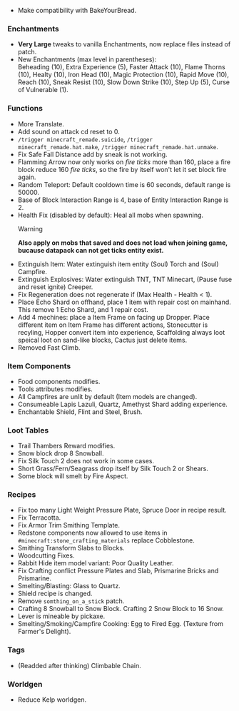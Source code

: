 - Make compatibility with BakeYourBread.

### Enchantments

- **Very Large** tweaks to vanilla Enchantments, now replace files instead of patch.
- New Enchantments (max level in parentheses):  
  Beheading (10), Extra Experience (5), Faster Attack (10), Flame Thorns (10), Healty (10), Iron Head (10), Magic Protection (10), Rapid Move (10), Reach (10), Sneak Resist (10), Slow Down Strike (10), Step Up (5), Curse of Vulnerable (1).

### Functions

- More Translate.
- Add sound on attack cd reset to 0.
- `/trigger minecraft_remade.suicide`, `/trigger minecraft_remade.hat.make`, `/trigger minecraft_remade.hat.unmake`.
- Fix Safe Fall Distance add by sneak is not working.
- Flamming Arrow now only works on _fire ticks_ more than 160, place a fire block reduce 160 _fire ticks_, so the fire by itself won't let it set block fire again.
- Random Teleport: Default cooldown time is 60 seconds, default range is 50000.
- Base of Block Interaction Range is 4, base of Entity Interaction Range is 2.
- Health Fix (disabled by default): Heal all mobs when spawning.
  > [!WARNING]  
  > **Also apply on mobs that saved and does not load when joining game, bucause datapack can not get ticks entity exist.**
- Extinguish Item: Water extinguish item entity (Soul) Torch and (Soul) Campfire.
- Extinguish Explosives: Water extinguish TNT, TNT Minecart, (Pause fuse and reset ignite) Creeper.
- Fix Regeneration does not regenerate if (Max Health - Health < 1).
- Place Echo Shard on offhand, place 1 item with repair cost on mainhand. This remove 1 Echo Shard, and 1 repair cost.
- Add 4 mechines: place a Item Frame on facing up Dropper. Place different item on Item Frame has different actions, Stonecutter is recyling, Hopper convert item into experience, Scaffolding always loot speical loot on sand-like blocks, Cactus just delete items.
- Removed Fast Climb.

### Item Components

- Food components modifies.
- Tools attributes modifies.
- All Campfires are unlit by default (Item models are changed).
- Consumeable Lapis Lazuli, Quartz, Amethyst Shard adding experience.
- Enchantable Shield, Flint and Steel, Brush.

### Loot Tables

- Trail Thambers Reward modifies.
- Snow block drop 8 Snowball.
- Fix Silk Touch 2 does not work in some cases.
- Short Grass/Fern/Seagrass drop itself by Silk Touch 2 or Shears.
- Some block will smelt by Fire Aspect.

### Recipes

- Fix too many Light Weight Pressure Plate, Spruce Door in recipe result.
- Fix Terracotta.
- Fix Armor Trim Smithing Template.
- Redstone components now allowed to use items in `#minecraft:stone_crafting_materials` replace Cobblestone.
- Smithing Transform Slabs to Blocks.
- Woodcutting Fixes.
- Rabbit Hide item model variant: Poor Quality Leather.
- Fix Crafting conflict Pressure Plates and Slab, Prismarine Bricks and Prismarine.
- Smelting/Blasting: Glass to Quartz.
- Shield recipe is changed.
- Remove `somthing_on_a_stick` patch.
- Crafting 8 Snowball to Snow Block. Crafting 2 Snow Block to 16 Snow.
- Lever is mineable by pickaxe.
- Smelting/Smoking/Campfire Cooking: Egg to Fired Egg. (Texture from Farmer's Delight).

### Tags

- (Readded after thinking) Climbable Chain.

### Worldgen

- Reduce Kelp worldgen.
